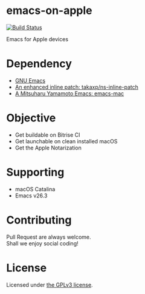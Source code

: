 # emacs-on-apple

[![Build Status](https://app.bitrise.io/app/6ab4eec93dedce2f/status.svg?token=fACOUtKMmLpTGHZClpKN-Q)](https://app.bitrise.io/app/6ab4eec93dedce2f)

Emacs for Apple devices

# Dependency

- [GNU Emacs](https://savannah.gnu.org/git/?group=emacs)
- [An enhanced inline patch: takaxp/ns-inline-patch](https://github.com/takaxp/ns-inline-patch)
- [A Mitsuharu Yamamoto Emacs: emacs-mac](https://bitbucket.org/mituharu/emacs-mac)

# Objective

- Get buildable on Bitrise CI
- Get launchable on clean installed macOS
- Get the Apple Notarization

# Supporting

- macOS Catalina
- Emacs v26.3

# Contributing

Pull Request are always welcome.  
Shall we enjoy social coding!

# License

Licensed under [the GPLv3 license](./LICENSE).
